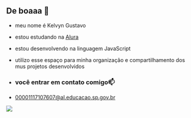 ## De boaaa 🤙

- meu nome é Kelvyn Gustavo
  
- estou estudando na [Alura](https://www.alura.com.br)
- estou desenvolvendo na linguagem JavaScript
- utilizo esse espaço para minha organização e compartilhamento dos mus projetos desenvolvidos

- ### você entrar em contato comigo📫

- 00001117107607@al.educacao.sp.gov.br

![](https://media1.tenor.com/m/6uPXAvYxkNwAAAAC/the-simpsons-homer-simpson.gif)
